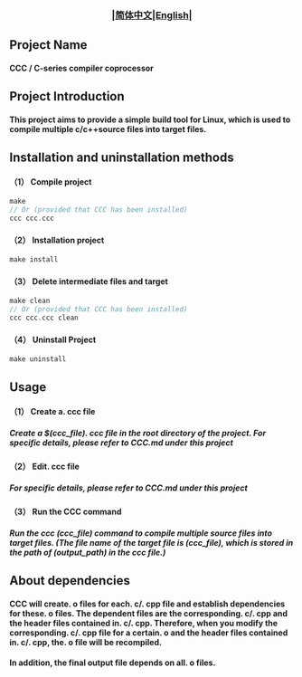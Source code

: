 ### <div align="center">|[简体中文](../../README.md)|[English](README_en.md)|</div>

## Project Name
#### CCC / C-series compiler coprocessor

## Project Introduction
#### This project aims to provide a simple build tool for Linux, which is used to compile multiple c/c++source files into target files.

## Installation and uninstallation methods
#### （1） Compile project
```c
make 
// Or (provided that CCC has been installed)
ccc ccc.ccc
```
#### （2） Installation project
```c
make install
```
#### （3） Delete intermediate files and target
```c
make clean
// Or (provided that CCC has been installed)
ccc ccc.ccc clean
``` 
#### （4） Uninstall Project
```c
make uninstall
```

## Usage
#### （1） Create a. ccc file
##### Create a \$(ccc_file). ccc file in the root directory of the project. For specific details, please refer to CCC.md under this project
#### （2） Edit. ccc file
##### For specific details, please refer to CCC.md under this project
#### （3） Run the CCC command
##### Run the ccc (ccc_file) command to compile multiple source files into target files. (The file name of the target file is (ccc_file), which is stored in the path of (output_path) in the ccc file.)
<!--####  （4） Delete intermediate files -->
<!--#####  Run the ccc $(ccc_file) clean command to delete intermediate files. -->

## About dependencies
#### CCC will create. o files for each. c/. cpp file and establish dependencies for these. o files. The dependent files are the corresponding. c/. cpp and the header files contained in. c/. cpp. Therefore, when you modify the corresponding. c/. cpp file for a certain. o and the header files contained in. c/. cpp, the. o file will be recompiled.
#### In addition, the final output file depends on all. o files.
